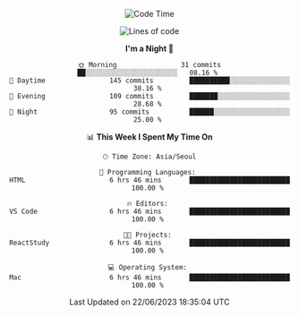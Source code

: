 <div align=center>
 
<!--START_SECTION:waka-->
![Code Time](http://img.shields.io/badge/Code%20Time-65%20hrs%2042%20mins-blue)

![Lines of code](https://img.shields.io/badge/From%20Hello%20World%20I%27ve%20Written-2.9%20million%20lines%20of%20code-blue)

**I'm a Night 🦉** 

```text
🌞 Morning                31 commits          ██░░░░░░░░░░░░░░░░░░░░░░░   08.16 % 
🌆 Daytime                145 commits         ██████████░░░░░░░░░░░░░░░   38.16 % 
🌃 Evening                109 commits         ███████░░░░░░░░░░░░░░░░░░   28.68 % 
🌙 Night                  95 commits          ██████░░░░░░░░░░░░░░░░░░░   25.00 % 
```


📊 **This Week I Spent My Time On** 

```text
🕑︎ Time Zone: Asia/Seoul

💬 Programming Languages: 
HTML                     6 hrs 46 mins       █████████████████████████   100.00 % 

🔥 Editors: 
VS Code                  6 hrs 46 mins       █████████████████████████   100.00 % 

🐱‍💻 Projects: 
ReactStudy               6 hrs 46 mins       █████████████████████████   100.00 % 

💻 Operating System: 
Mac                      6 hrs 46 mins       █████████████████████████   100.00 % 
```


 Last Updated on 22/06/2023 18:35:04 UTC
<!--END_SECTION:waka-->
 </div>
